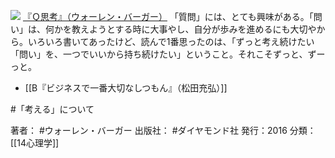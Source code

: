
[![](https://images-fe.ssl-images-amazon.com/images/I/51W4LZt5TpL._SL160_.jpg)](http://www.amazon.co.jp/exec/obidos/ASIN/B01HCDKV8S/choiyaki81-22/ref=nosim)
[『Ｑ思考』（ウォーレン・バーガー）](http://www.amazon.co.jp/exec/obidos/ASIN/B01HCDKV8S/choiyaki81-22/ref=nosim)
「質問」には、とても興味がある。「問い」は、何かを教えようとする時に大事やし、自分が歩みを進めるにも大切やから。いろいろ書いてあったけど、読んで1番思ったのは、「ずっと考え続けたい「問い」を、一つでいいから持ち続けたい」ということ。それこそずっと、ずーっと。

- [[B『ビジネスで一番大切なしつもん』（松田充弘）]]

#「考える」について 

著者： #ウォーレン・バーガー 
出版社： #ダイヤモンド社
発行：2016
分類：[[14心理学]]